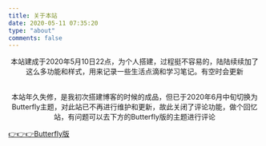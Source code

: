 ```yaml
---
title: 关于本站
date: 2020-05-11 07:35:20
type: "about"
comments: false
---
```


<center>本站建成于2020年5月10日22点，为个人搭建，过程挺不容易的，陆陆续续加了这么多功能和样式，用来记录一些生活点滴和学习笔记。有空时会更新
<br><br>
<p>本站年久失修，是我初次搭建博客的时候的成品，但已于2020年6月中旬切换为Butterfly主题，对此站已不再进行维护和更新，故此关闭了评论功能，做个回忆站，有问题可以去下方的Butterfly版的主题进行评论</p>
</center>

[👉👉👉Butterfly版](https://jinan6.vip/)